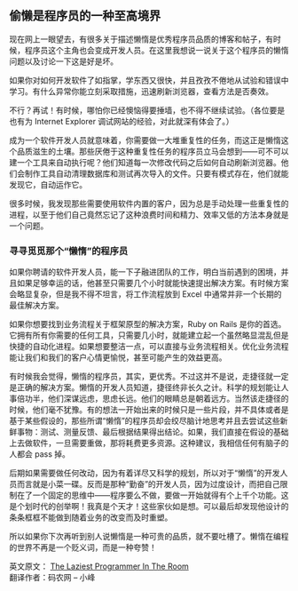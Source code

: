 偷懒是程序员的一种至高境界
--------

现在网上一眼望去，有很多关于描述懒惰是优秀程序员品质的博客和帖子，有时候，程序员这个主角也会变成开发人员。在这里我想说一说关于这个程序员的懒惰问题以及讨论一下这是好是坏。

如果你对如何开发软件了如指掌，学东西又很快，并且孜孜不倦地从试验和错误中学习。有什么异常你能立刻采取措施，迅速刷新浏览器，查看方法是否奏效。

不行？再试！有时候，哪怕你已经懊恼得要捶墙，也不得不继续试验。（各位要是也有为 Internet Explorer 调试网站的经验，对此就深有体会了。）

成为一个软件开发人员就意味着，你需要做一大堆重复性的任务，而这正是懒惰这个品质滋生的土壤。那些厌倦于这种重复性任务的程序员立马会想到——可不可以建一个工具来自动执行呢？他们知道每一次修改代码之后如何自动刷新浏览器。他们会制作工具自动清理数据库和测试再次导入的文件。只要有模式存在，他们就能发现它，自动运作它。

很多时候，我发现那些需要使用软件内置的客户，因为总是手动处理一些重复性的进程，以至于他们自己竟然忘记了这种浪费时间和精力、效率又低的方法本身就是一个问题。

### 寻寻觅觅那个“懒惰”的程序员

如果你聘请的软件开发人员，能一下子融进团队的工作，明白当前遇到的困境，并且如果足够幸运的话，他甚至只需要几个小时就能快速提出解决方案。有时候方案会略显复杂，但是我不得不坦言，将工作流程放到 Excel 中通常并非一个长期的最佳解决方案。

如果你想要找到业务流程关于框架原型的解决方案，Ruby on Rails 是你的首选。它拥有所有你需要的任何工具，只需要几小时，就能建立起一个虽然略显混乱但是快捷的自动化进程。如果想要整洁一点，可以直接与业务流程相关。优化业务流程能让我们和我们的客户心情更愉悦，甚至可能产生的效益更高。

有时候我会觉得，懒惰的程序员，其实，更优秀。不过这并不是说，走捷径就一定是正确的解决方案。懒惰的开发人员知道，捷径终非长久之计。科学的规划能让人事倍功半，他们深谋远虑，思虑长远。他们的眼睛总是朝着远方。当然该走捷径的时候，他们毫不犹豫。有的想法一开始出来的时候只是一些片段，并不具体或者是基于某些假设的，那些所谓“懒惰”的程序员却会绞尽脑计地思考并且去尝试这些新鲜事物：测试、测量反馈、最后根据结果得出结论。如果，我们直接在假设的基础上去做软件，一旦需要重做，那将耗费更多资源。这种建议，我相信任何有脑子的人都会 pass 掉。

后期如果需要做任何改动，因为有着详尽又科学的规划，所以对于“懒惰”的开发人员而言就是小菜一碟。反而是那种“勤奋”的开发人员，因为过度设计，而把自己限制在了一个固定的思维中——程序要么不做，要做一开始就得有个上千个功能。这是个划时代的创举啊！我真是个天才！这些家伙如是想。可以最后却发现他设计的条条框框不能做到随着业务的改变而及时重塑。

所以如果你下次再听到别人说懒惰是一种可贵的品质，就不要吐槽了。懒惰在编程的世界不再是一个贬义词，而是一种夸赞！


英文原文： [The Laziest Programmer In The Room](http://excid3.com/blog/laziest-programmer-room/)  
翻译作者：码农网 – 小峰